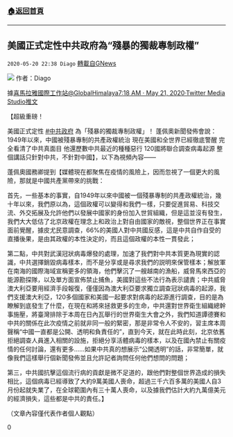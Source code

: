 ###  [:house:返回首頁](https://github.com/ourhimalayas/txt)
---

## 美國正式定性中共政府為“殘暴的獨裁專制政權”
`2020-05-20 22:38 Diago` [轉載自GNews](https://gnews.org/zh-hant/208590/)

![](https://s3.amazonaws.com/gnews-media-offload/wp-content/uploads/2020/05/20223349/hqdefault-7.jpg)
作者：Diago

據[喜馬拉雅國際工作站@GlobalHimalaya](https://twitter.com/GlobalHimalaya)[7:18 AM · May 21, 2020·Twitter Media Studio推文](https://twitter.com/GlobalHimalaya/status/1263247690239860741)

【超級重磅！

美國正式定性 [#中共政府](https://twitter.com/hashtag/中共政府?src=hashtag_click) 為「殘暴的獨裁專制政權」！ 蓬佩奧新聞發佈會說： 1949年以來，中國被殘暴專制的共產政權統治 現在美國和全世界已經徹底警醒 完全看清了中共真面目 他還歷數中共最近的種種惡行 120國將聯合調查病毒起源 整個講話只針對中共，不針對中國】，以下為視頻內容——

蓬佩奧國務卿提到【媒體現在都聚焦在疫情的風險上，因而忽視了一個更大的風險，那就是中國共產黨帶來的挑戰：

首先，一些基本的事實，自1949年以來中國被一個殘暴專制的共產政權統治，幾十年以來，我們原以為，這個政權可以變得和我們一樣，只要促進貿易、科技交流、外交拓展及允許他們以發展中國家的身份加入世貿組織，但是這並沒有發生，我們大大低估了北京政權在理念上和政治上對自由國家的敵視，整個世界正在事實面前覺醒，據皮尤民意調查，66%的美國人對中共國反感，這是中共自作自受的直播後果，是由其政權的本性決定的，而且這個政權的本性一貫發此；

第二點，中共對武漢冠狀病毒爆發的處理，加速了我們對中共本質更為現實的認識，中共選擇銷毀病毒樣本，而不是分享或是尋求我們的説明來保管樣本；解放軍在南海的國際海域宣稱更多的領海，他們擊沉了一艘越南的漁船，威脅馬來西亞的能源勘探隊，以及單方面宣佈禁止捕魚，美國對這些不法行為表示譴責；中共威脅澳大利亞要用經濟手段報復，僅僅因為澳大利亞要求獨立調查冠狀病毒的起源，我們支援澳大利亞，120多個國家和美國一起要求對病毒的起源進行調查，目的是為瞭解到底發生了什麼，在現在和將來拯救更多的生命，中共還對世界衛生組織總幹事施壓，將臺灣排除于本周在日內瓦舉行的世界衛生大會之外，我們知道譚德賽和中共的關係在此次疫情之前就非同一般的緊密，那是非常令人不安的，習主席本周聲稱“中國一直都是公開、透明和負責任的”，直到今天，就在此時此刻，北京依舊拒絕調查人員進入相關的設施，拒絕分享活體病毒的樣本，以及在國內禁止有關疫情的任何討論，還有更多……如果中共真的想展示“公開透明”的話，非常簡單，就像我們這樣舉行個新聞發佈並且允許記者詢問任何他們想問的問題；

第三，中共國抗擊這個流行病的貢獻是微不足道的，跟他們對整個世界造成的損失相比，這個病毒已經導致了大約9萬美國人喪命，超過三千六百多萬的美國人自3月份起就失業了，在全球範圍內有三十萬人喪命，以及據我們估計大約九萬億美元的經濟損失，這些都是中共的責任。】

（文章內容僅代表作者個人觀點）

0
